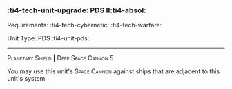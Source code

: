 ### :ti4-tech-unit-upgrade: **PDS II**:ti4-absol:

Requirements: :ti4-tech-cybernetic: :ti4-tech-warfare:

Unit Type: PDS :ti4-unit-pds:

---

<span style="font-variant:small-caps;">Planetary Shield</span> __|__ <span style="font-variant:small-caps;">Deep Space Cannon 5</span>

You may use this unit's <span style="font-variant:small-caps;">Space Cannon</span> against ships that are adjacent to this unit's system.

